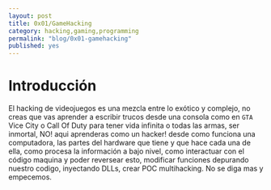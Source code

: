 ```yaml
---
layout: post
title: 0x01/GameHacking
category: hacking,gaming,programming
permalink: "blog/0x01-gamehacking"
published: yes
---
```

# Introducción

El hacking de videojuegos es una mezcla entre lo exótico y complejo, no creas que vas aprender a escribir trucos desde una consola como en  `GTA` Vice City o Call Of Duty para tener vida infinita o todas las armas, ser inmortal, NO!  aqui aprenderas como un hacker! desde como funciona una computadora, las partes del hardware que tiene y que hace cada una de ella, como procesa la información a bajo nivel, como interactuar con el código maquina y poder reversear esto, modificar funciones depurando nuestro codigo, inyectando DLLs, crear POC multihacking. No se diga mas y empecemos.


